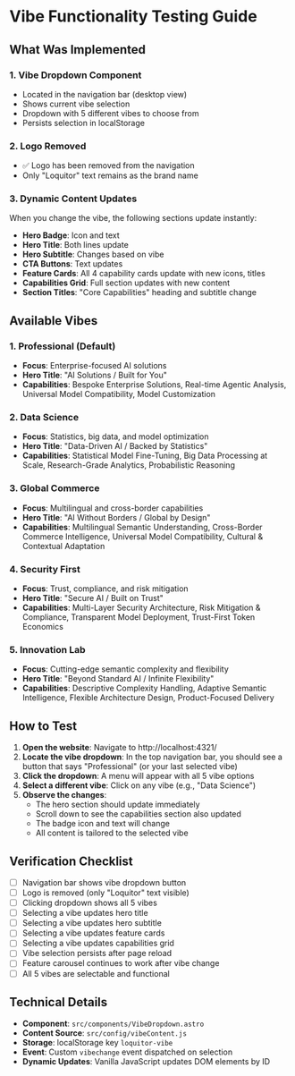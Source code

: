 # Vibe Functionality Testing Guide

## What Was Implemented

### 1. Vibe Dropdown Component
- Located in the navigation bar (desktop view)
- Shows current vibe selection
- Dropdown with 5 different vibes to choose from
- Persists selection in localStorage

### 2. Logo Removed
- ✅ Logo has been removed from the navigation
- Only "Loquitor" text remains as the brand name

### 3. Dynamic Content Updates
When you change the vibe, the following sections update instantly:
- **Hero Badge**: Icon and text
- **Hero Title**: Both lines update
- **Hero Subtitle**: Changes based on vibe
- **CTA Buttons**: Text updates
- **Feature Cards**: All 4 capability cards update with new icons, titles
- **Capabilities Grid**: Full section updates with new content
- **Section Titles**: "Core Capabilities" heading and subtitle change

## Available Vibes

### 1. **Professional** (Default)
- **Focus**: Enterprise-focused AI solutions
- **Hero Title**: "AI Solutions / Built for You"
- **Capabilities**: Bespoke Enterprise Solutions, Real-time Agentic Analysis, Universal Model Compatibility, Model Customization

### 2. **Data Science**
- **Focus**: Statistics, big data, and model optimization
- **Hero Title**: "Data-Driven AI / Backed by Statistics"
- **Capabilities**: Statistical Model Fine-Tuning, Big Data Processing at Scale, Research-Grade Analytics, Probabilistic Reasoning

### 3. **Global Commerce**
- **Focus**: Multilingual and cross-border capabilities
- **Hero Title**: "AI Without Borders / Global by Design"
- **Capabilities**: Multilingual Semantic Understanding, Cross-Border Commerce Intelligence, Universal Model Compatibility, Cultural & Contextual Adaptation

### 4. **Security First**
- **Focus**: Trust, compliance, and risk mitigation
- **Hero Title**: "Secure AI / Built on Trust"
- **Capabilities**: Multi-Layer Security Architecture, Risk Mitigation & Compliance, Transparent Model Deployment, Trust-First Token Economics

### 5. **Innovation Lab**
- **Focus**: Cutting-edge semantic complexity and flexibility
- **Hero Title**: "Beyond Standard AI / Infinite Flexibility"
- **Capabilities**: Descriptive Complexity Handling, Adaptive Semantic Intelligence, Flexible Architecture Design, Product-Focused Delivery

## How to Test

1. **Open the website**: Navigate to http://localhost:4321/
2. **Locate the vibe dropdown**: In the top navigation bar, you should see a button that says "Professional" (or your last selected vibe)
3. **Click the dropdown**: A menu will appear with all 5 vibe options
4. **Select a different vibe**: Click on any vibe (e.g., "Data Science")
5. **Observe the changes**:
   - The hero section should update immediately
   - Scroll down to see the capabilities section also updated
   - The badge icon and text will change
   - All content is tailored to the selected vibe

## Verification Checklist

- [ ] Navigation bar shows vibe dropdown button
- [ ] Logo is removed (only "Loquitor" text visible)
- [ ] Clicking dropdown shows all 5 vibes
- [ ] Selecting a vibe updates hero title
- [ ] Selecting a vibe updates hero subtitle
- [ ] Selecting a vibe updates feature cards
- [ ] Selecting a vibe updates capabilities grid
- [ ] Vibe selection persists after page reload
- [ ] Feature carousel continues to work after vibe change
- [ ] All 5 vibes are selectable and functional

## Technical Details

- **Component**: `src/components/VibeDropdown.astro`
- **Content Source**: `src/config/vibeContent.js`
- **Storage**: localStorage key `loquitor-vibe`
- **Event**: Custom `vibechange` event dispatched on selection
- **Dynamic Updates**: Vanilla JavaScript updates DOM elements by ID
